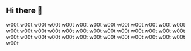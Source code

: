 ## Hi there 👋

<!--

**Here are some ideas to get you started:**

🙋‍♀️ A short introduction - what is your organization all about?
🌈 Contribution guidelines - how can the community get involved?
👩‍💻 Useful resources - where can the community find your docs? Is there anything else the community should know?
🍿 Fun facts - what does your team eat for breakfast?
🧙 Remember, you can do mighty things with the power of [Markdown](https://docs.github.com/github/writing-on-github/getting-started-with-writing-and-formatting-on-github/basic-writing-and-formatting-syntax)
-->
w00t w00t w00t w00t w00t w00t w00t w00t w00t w00t w00t w00t w00t w00t w00t w00t w00t w00t w00t w00t w00t w00t w00t w00t w00t w00t w00t w00t w00t w00t w00t w00t w00t w00t w00t w00t w00t w00t w00t w00t 
